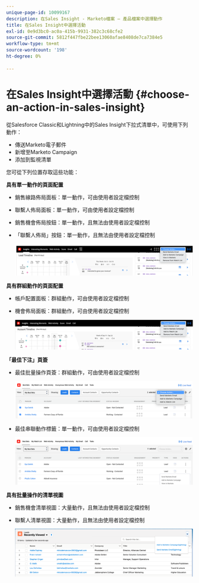 ```yaml
---
unique-page-id: 10099167
description: 在Sales Insight - Marketo檔案 — 產品檔案中選擇動作
title: 在Sales Insight中選擇活動
exl-id: 0e9d3bc0-ac0a-415b-9931-382c3c68cfe2
source-git-commit: 5812f447fbe22bee13060afae8408de7ca7384e5
workflow-type: tm+mt
source-wordcount: '198'
ht-degree: 0%

---
```


# 在Sales Insight中選擇活動 {#choose-an-action-in-sales-insight}

從Salesforce Classic和Lightning中的Sales Insight下拉式清單中，可使用下列動作：

* 傳送Marketo電子郵件
* 新增至Marketo Campaign
* 添加到監視清單

您可從下列位置存取這些功能：

**具有單一動作的頁面配置**

* 銷售線路佈局面板：單一動作，可由使用者設定檔控制
* 聯繫人佈局面板：單一動作，可由使用者設定檔控制
* 銷售機會佈局按鈕：單一動作，且無法由使用者設定檔控制
* 「聯繫人佈局」按鈕：單一動作，且無法由使用者設定檔控制

   ![](assets/choose-an-action-in-sales-insight-1.png)

**具有群組動作的頁面配置**

* 帳戶配置面板：群組動作，可由使用者設定檔控制
* 機會佈局面板：群組動作，可由使用者設定檔控制

   ![](assets/choose-an-action-in-sales-insight-2.png)

**「最佳下注」頁簽**

* 最佳批量操作頁簽：群組動作，可由使用者設定檔控制

   ![](assets/choose-an-action-in-sales-insight-3.png)

* 最佳串聯動作標籤：單一動作，可由使用者設定檔控制

   ![](assets/choose-an-action-in-sales-insight-4.png)

**具有批量操作的清單視圖**

* 銷售機會清單視圖：大量動作，且無法由使用者設定檔控制
* 聯繫人清單視圖：大量動作，且無法由使用者設定檔控制

   ![](assets/choose-an-action-in-sales-insight-5.png)
